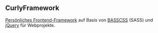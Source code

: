 ## CurlyFramework

[Persönliches Frontend-Framework](https://jens-wittmann.de) auf Basis von [BASSCSS](http://basscss.com) (SASS) und [jQuery](https://jquery.com) für Webprojekte.